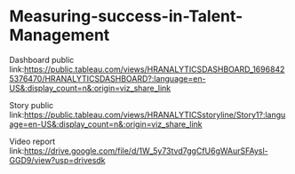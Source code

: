 # Measuring-success-in-Talent-Management

Dashboard public link:https://public.tableau.com/views/HRANALYTICSDASHBOARD_16968425376470/HRANALYTICSDASHBOARD?:language=en-US&:display_count=n&:origin=viz_share_link

Story public link:https://public.tableau.com/views/HRANALYTICSstoryline/Story1?:language=en-US&:display_count=n&:origin=viz_share_link

Video report link:https://drive.google.com/file/d/1W_5y73tvd7ggCfU6gWAurSFAysl-GGD9/view?usp=drivesdk
